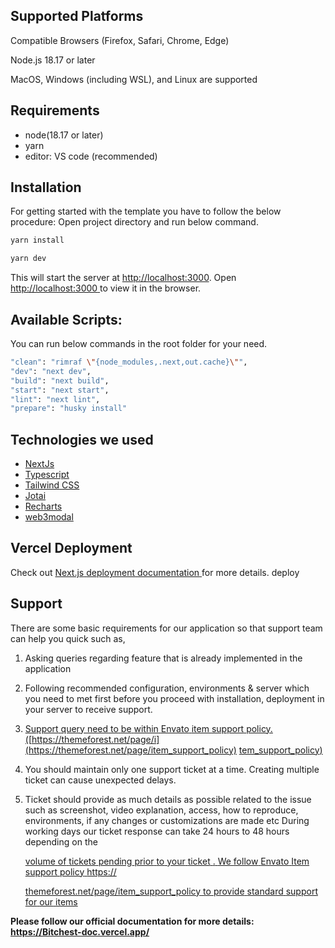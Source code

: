 
## Supported Platforms

Compatible Browsers (Firefox, Safari, Chrome, Edge)

Node.js 18.17 or later

MacOS, Windows (including WSL), and Linux are supported

## Requirements

- node(18.17 or later)
- yarn
- editor: VS code (recommended)

## Installation

For getting started with the template you have to follow the below procedure: Open project directory and run below command.

```sh
yarn install

yarn dev
```

This will start the server at [http://localhost:3000](http://localhost:3000/). Open [http://localhost:3000](http://localhost:3000/)[ ](http://localhost:3000/)to view it in the browser.

## Available Scripts:

You can run below commands in the root folder for your need.

```sh
"clean": "rimraf \"{node_modules,.next,out.cache}\"",
"dev": "next dev",
"build": "next build",
"start": "next start",
"lint": "next lint",
"prepare": "husky install"
```

## Technologies we used

- [NextJs](https://nextjs.org/)
- [Typescript](https://www.typescriptlang.org/)
- [Tailwind](https://tailwindcss.com/)[ ](https://tailwindcss.com/)[CSS](https://tailwindcss.com/)
- [Jotai](https://jotai.org/)
- [Recharts](https://recharts.org/)
- [web3modal](https://web3modal.com/)

## Vercel Deployment

Check out [Next.js](https://nextjs.org/docs/deployment)[ ](https://nextjs.org/docs/deployment)[deployment](https://nextjs.org/docs/deployment)[ ](https://nextjs.org/docs/deployment)[documentation](https://nextjs.org/docs/deployment)[ ](https://nextjs.org/docs/deployment)for more details. deploy

## Support

There are some basic requirements for our application so that support team can help you
quick such as,

1. Asking queries regarding feature that is already implemented in the application

2. Following recommended configuration, environments & server which you need to met first
   before you proceed with installation, deployment in your server to receive support.

3. [Support](https://themeforest.net/page/item_support_policy)[ ](https://themeforest.net/page/item_support_policy)[query](https://themeforest.net/page/item_support_policy)[ ](https://themeforest.net/page/item_support_policy)[need](https://themeforest.net/page/item_support_policy)[ ](https://themeforest.net/page/item_support_policy)[to](https://themeforest.net/page/item_support_policy)[ ](https://themeforest.net/page/item_support_policy)[be](https://themeforest.net/page/item_support_policy)[ ](https://themeforest.net/page/item_support_policy)[within](https://themeforest.net/page/item_support_policy)[ ](https://themeforest.net/page/item_support_policy)[Envato](https://themeforest.net/page/item_support_policy)[ ](https://themeforest.net/page/item_support_policy)[item](https://themeforest.net/page/item_support_policy)[ ](https://themeforest.net/page/item_support_policy)[support](https://themeforest.net/page/item_support_policy)[ ](https://themeforest.net/page/item_support_policy)[policy.](https://themeforest.net/page/item_support_policy)[ ](https://themeforest.net/page/item_support_policy)[(](https://themeforest.net/page/item_support_policy)[https://themeforest.net/page/i](https://themeforest.net/page/item_support_policy)
   [tem_support_policy](https://themeforest.net/page/item_support_policy)[)](https://themeforest.net/page/item_support_policy)

4. You should maintain only one support ticket at a time. Creating multiple ticket can cause
   unexpected delays.

5. Ticket should provide as much details as possible related to the issue such as screenshot,
   video explanation, access, how to reproduce, environments, if any changes or customizations are made etc
   During working days our ticket response can take 24 hours to 48 hours depending on the

   [volume](https://themeforest.net/page/item_support_policy)[ ](https://themeforest.net/page/item_support_policy)[of](https://themeforest.net/page/item_support_policy)[ ](https://themeforest.net/page/item_support_policy)[tickets](https://themeforest.net/page/item_support_policy)[ ](https://themeforest.net/page/item_support_policy)[pending](https://themeforest.net/page/item_support_policy)[ ](https://themeforest.net/page/item_support_policy)[prior](https://themeforest.net/page/item_support_policy)[ ](https://themeforest.net/page/item_support_policy)[to](https://themeforest.net/page/item_support_policy)[ ](https://themeforest.net/page/item_support_policy)[your](https://themeforest.net/page/item_support_policy)[ ](https://themeforest.net/page/item_support_policy)[ticket](https://themeforest.net/page/item_support_policy)[ ](https://themeforest.net/page/item_support_policy)[.](https://themeforest.net/page/item_support_policy)[ ](https://themeforest.net/page/item_support_policy)[We](https://themeforest.net/page/item_support_policy)[ ](https://themeforest.net/page/item_support_policy)[follow](https://themeforest.net/page/item_support_policy)[ ](https://themeforest.net/page/item_support_policy)[Envato](https://themeforest.net/page/item_support_policy)[ ](https://themeforest.net/page/item_support_policy)[Item](https://themeforest.net/page/item_support_policy)[ ](https://themeforest.net/page/item_support_policy)[support](https://themeforest.net/page/item_support_policy)[ ](https://themeforest.net/page/item_support_policy)[policy](https://themeforest.net/page/item_support_policy)[ ](https://themeforest.net/page/item_support_policy)[https://](https://themeforest.net/page/item_support_policy)

   [themeforest.net/page/item_support_policy](https://themeforest.net/page/item_support_policy)[ ](https://themeforest.net/page/item_support_policy)[to](https://themeforest.net/page/item_support_policy)[ ](https://themeforest.net/page/item_support_policy)[provide](https://themeforest.net/page/item_support_policy)[ ](https://themeforest.net/page/item_support_policy)[standard](https://themeforest.net/page/item_support_policy)[ ](https://themeforest.net/page/item_support_policy)[support](https://themeforest.net/page/item_support_policy)[ ](https://themeforest.net/page/item_support_policy)[for](https://themeforest.net/page/item_support_policy)[ ](https://themeforest.net/page/item_support_policy)[our](https://themeforest.net/page/item_support_policy)[ ](https://themeforest.net/page/item_support_policy)[items](https://themeforest.net/page/item_support_policy)

**Please follow our official documentation for more details: https://Bitchest-doc.vercel.app/**

